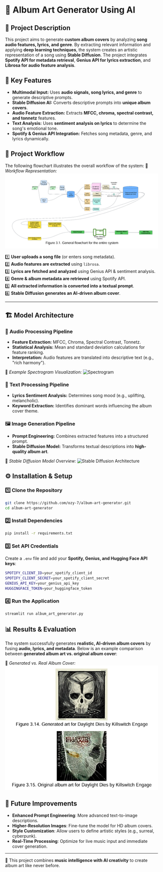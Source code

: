 # 🎨 Album Art Generator Using AI

## 📌 Project Description
This project aims to generate **custom album covers** by analyzing **song audio features, lyrics, and genre**. By extracting relevant information and applying **deep learning techniques**, the system creates an artistic representation of a song using **Stable Diffusion**. The project integrates **Spotify API for metadata retrieval**, **Genius API for lyrics extraction**, and **Librosa for audio feature analysis**.

## 🎯 Key Features
- **Multimodal Input:** Uses **audio signals, song lyrics, and genre** to generate descriptive prompts.
- **Stable Diffusion AI:** Converts descriptive prompts into **unique album covers**.
- **Audio Feature Extraction:** Extracts **MFCC, chroma, spectral contrast, and tonnetz** features.
- **Text Analysis:** Uses **sentiment analysis on lyrics** to determine the song's emotional tone.
- **Spotify & Genius API Integration:** Fetches song metadata, genre, and lyrics dynamically.

## 📂 Project Workflow
The following flowchart illustrates the overall workflow of the system:
📌 *Workflow Representation:* ![Flowchart](Flowchart.png)

1️⃣ **User uploads a song file** (or enters song metadata).  
2️⃣ **Audio features are extracted** using `librosa`.  
3️⃣ **Lyrics are fetched and analyzed** using Genius API & sentiment analysis.  
4️⃣ **Genre & album metadata are retrieved** using Spotify API.  
5️⃣ **All extracted information is converted into a textual prompt**.  
6️⃣ **Stable Diffusion generates an AI-driven album cover**.  

---

## 🏗️ Model Architecture

### 🎵 **Audio Processing Pipeline**
- **Feature Extraction:** MFCC, Chroma, Spectral Contrast, Tonnetz.
- **Statistical Analysis:** Mean and standard deviation calculations for feature ranking.
- **Interpretation:** Audio features are translated into descriptive text (e.g., "rich harmony").

📌 *Example Spectrogram Visualization:* ![Spectrogram](Spectrogram.png)

### 📝 **Text Processing Pipeline**
- **Lyrics Sentiment Analysis:** Determines song mood (e.g., uplifting, melancholic).
- **Keyword Extraction:** Identifies dominant words influencing the album cover theme.

### 🖼️ **Image Generation Pipeline**
- **Prompt Engineering:** Combines extracted features into a structured prompt.
- **Stable Diffusion Model:** Transforms textual descriptions into **high-quality album art**.

📌 *Stable Diffusion Model Overview:* ![Stable Diffusion Architecture](Stable_Diffusion_Architecture.jng)

## ⚙️ Installation & Setup

### 1️⃣ Clone the Repository
```sh
git clone https://github.com/ozy-7/album-art-generator.git
cd album-art-generator
```

### 2️⃣ Install Dependencies
```sh
pip install -r requirements.txt
```

### 3️⃣ Set API Credentials
Create a `.env` file and add your **Spotify, Genius, and Hugging Face API keys**:
```sh
SPOTIFY_CLIENT_ID=your_spotify_client_id
SPOTIFY_CLIENT_SECRET=your_spotify_client_secret
GENIUS_API_KEY=your_genius_api_key
HUGGINGFACE_TOKEN=your_huggingface_token
```

### 4️⃣ Run the Application
```sh
streamlit run album_art_generator.py
```

## 📊 Results & Evaluation
The system successfully generates **realistic, AI-driven album covers** by fusing **audio, lyrics, and metadata**. Below is an example comparison between **generated album art vs. original album cover**:

📌 *Generated vs. Real Album Cover:* ![Generated Album Art](Generated_Album_Art.png)

## 🔮 Future Improvements
- **Enhanced Prompt Engineering**: More advanced text-to-image descriptions.
- **Higher-Resolution Images**: Fine-tune the model for HD album covers.
- **Style Customization**: Allow users to define artistic styles (e.g., surreal, cyberpunk).
- **Real-Time Processing**: Optimize for live music input and immediate cover generation.

---
🚀 This project combines **music intelligence with AI creativity** to create album art like never before.
